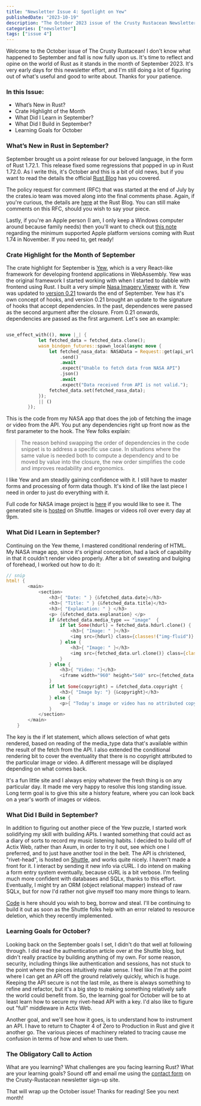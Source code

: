 ```yaml
---
title: "Newsletter Issue 4: Spotlight on Yew"
publishedDate: "2023-10-19"
description: "The October 2023 issue of the Crusty Rustacean Newsletter, sent to subscribers on October 12, 2023 "
categories: ["newsletter"]
tags: ["issue 4"]
---
```


Welcome to the October issue of The Crusty Rustacean! I don't know what happened to September and fall is now fully upon us. It's time to reflect and opine on the world of Rust as it stands in the month of September 2023. It's very early days for this newsletter effort, and I'm still doing a lot of figuring out of what's useful and good to write about. Thanks for your patience.

### In this Issue:

- What’s New in Rust?
- Crate Highlight of the Month
- What Did I Learn in September?
- What Did I Build in September?
- Learning Goals for October

### What’s New in Rust in September?

September brought us a point release for our beloved language, in the form of Rust 1.72.1. This release fixed some regressions that popped in up in Rust 1.72.0. As I write this, it's October and this is a bit of old news, but if you want to read the details the official [Rust Blog](https://blog.rust-lang.org/2023/09/19/Rust-1.72.1.html) has you covered.

The policy request for comment (RFC) that was started at the end of July by the crates.io team was moved along into the final comments phase. Again, if you're curious, the details are [here](https://blog.rust-lang.org/2023/09/22/crates-io-usage-policy-rfc.html) at the Rust Blog. You can still make comments on this RFC, should you wish to say your piece.

Lastly, if you're an Apple person (I am, I only keep a Windows computer around because family needs) then you'll want to check out [this note](https://blog.rust-lang.org/2023/09/25/Increasing-Apple-Version-Requirements.html) regarding the minimum supported Apple platform versions coming with Rust 1.74 in November. If you need to, get ready!

### Crate Highlight for the Month of September

The crate highlight for September is [Yew](https://yew.rs), which is a very React-like framework for developing frontend applications in WebAssembly. Yew was the original framework I started working with when I started to dabble with frontend using Rust. I built a very simple [Nasa Imagery Viewer](https://nasaapodviewer.shuttleapp.rs) with it. Yew was updated to [version 0.21](https://rew.rs/blog) towards the end of September. Yew has it's own concept of hooks, and version 0.21 brought an update to the signature of hooks that accept dependencies. In the past, dependences were passed as the second argument after the closure. From 0.21 onwards, dependencies are passed as the first argument. Let's see an example:

```rust

use_effect_with((), move |_| {
            let fetched_data = fetched_data.clone();
            wasm_bindgen_futures::spawn_local(async move {
                let fetched_nasa_data: NASAData = Request::get(api_url.as_ref())
                    .send()
                    .await
                    .expect("Unable to fetch data from NASA API")
                    .json()
                    .await
                    .expect("Data received from API is not valid.");
                fetched_data.set(fetched_nasa_data);
            });
            || ()
        });

```

This is the code from my NASA app that does the job of fetching the image or video from the API. You put any dependencies right up front now as the first parameter to the hook. The Yew folks explain:

> The reason behind swapping the order of dependencies in the code snippet is to address a specific use case. In situations where the same value is needed both to compute a dependency and to be moved by value into the closure, the new order simplifies the code and improves readability and ergonomics.

I like Yew and am steadily gaining confidence with it. I still have to master forms and processing of form data though. It's kind of like the last piece I need in order to just do everything with it.

Full code for NASA image project is [here](https://github.com/sentinel1909/nasa-imagery-viewr) if you would like to see it. The generated site is [hosted](https://nasaapodviewer.shuttleapp.rs) on Shuttle. Images or videos roll over every day at 9pm.

### What Did I Learn in September?

Continuing on the Yew theme, I mastered conditional rendering of HTML. My NASA image app, since it's original conception, had a lack of capability in that it couldn't render video properly. After a bit of sweating and bulging of forehead, I worked out how to do it:

```rust
// snip
html! {
        <main>
            <section>
                <h3>{ "Date: " } {&fetched_data.date}</h3>
                <h3>{ "Title: " } {&fetched_data.title}</h3>
                <h3>{ "Explanation: " } </h3>
                <p> {&fetched_data.explanation} </p>
                if &fetched_data.media_type == "image"  {
                    if let Some(hdurl) = fetched_data.hdurl.clone() {
                        <h3>{ "Image: " }</h3>
                        <img src={hdurl} class={classes!("img-fluid")} alt={"NASA Astronomy Photo of the Day "} />
                    } else {
                        <h3>{ "Image: " }</h3>
                        <img src={fetched_data.url.clone()} class={classes!("img-fluid")} alt={"NASA Astronomy Photo of the Day "} />
                    }
                } else {
                    <h3>{ "Video: "}</h3>
                    <iframe width="960" height="540" src={fetched_data.url.clone()}></iframe>
                }
                if let Some(copyright) = &fetched_data.copyright {
                    <h3>{ "Image by: "} {&copyright}</h3>
                } else {
                    <p>{ "Today's image or video has no attributed copyright data. Copyright may embedded in a watermark."}</p>
                }
            </section>
        </main>
    }

```

The key is the if let statement, which allows selection of what gets rendered, based on reading of the media_type data that's available within the result of the fetch from the API. I also extended the conditional rendering bit to cover the eventuality that there is no copyright attributed to the particular image or video. A different message will be displayed depending on what comes back.

It's a fun little site and I always enjoy whatever the fresh thing is on any particular day. It made me very happy to resolve this long standing issue. Long term goal is to give this site a history feature, where you can look back on a year's worth of images or videos.

### What Did I Build in September?

In addition to figuring out another piece of the Yew puzzle, I started work solidifying my skill with building APIs. I wanted something that could act as a diary of sorts to record my music listening habits. I decided to build off of Actix Web, rather than Axum, in order to try it out, see which one I preferred, and to just have another tool in the belt. The API is christened, "rivet-head", is hosted on [Shuttle](https://shuttle.rs), and works quite nicely. I haven't made a front for it. I interact by sending it new info via cURL. I do intend on making a form entry system eventually, because cURL is a bit verbose. I'm feeling much more confident with databases and SQLx, thanks to this effort. Eventually, I might try an ORM (object relational mapper) instead of raw SQLx, but for now I'd rather not give myself too many more things to learn.

[Code](https://github.com/sentinel1909/rivet-head-api) is here should you wish to beg, borrow and steal. I'll be continuing to build it out as soon as the Shuttle folks help with an error related to resource deletion, which they recently implemented.

### Learning Goals for October?

Looking back on the September goals I set, I didn't do that well at following through. I did read the authentication article over at the Shuttle blog, but didn't really practice by building anything of my own. For some reason, security, including things like authentication and sessions, has not stuck to the point where the pieces intuitively make sense. I feel like I'm at the point where I can get an API off the ground relatively quickly, which is huge. Keeping the API secure is not the last mile, as there is always something to refine and refactor, but it's a big step to making something relatively safe the world could benefit from. So, the learning goal for October will be to at least learn how to secure my rivet-head API with a key. I'd also like to figure out "full" middleware in Actix Web.

Another goal, and we'll see how it goes, is to understand how to instrument an API. I have to return to Chapter 4 of Zero to Production in Rust and give it another go. The various pieces of machinery related to tracing cause me confusion in terms of how and when to use them.

### The Obligatory Call to Action

What are you learning? What challenges are you facing learning Rust? What are your learning goals? Sound off and email me using the [contact form](https://newsletter.crusty-rustacean.dev/) on the Crusty-Rustacean newsletter sign-up site.

That will wrap up the October issue! Thanks for reading! See you next month!
